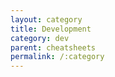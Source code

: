 ```yaml
---
layout: category
title: Development
category: dev
parent: cheatsheets
permalink: /:category
---
```

